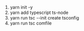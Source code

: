 1. yarn init -y
2. yarn add typescript ts-node
3. yarn run tsc --init
   create tsconfig
4. yarn run tsc
   comfile
